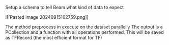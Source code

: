 
Setup a schema to tell Beam what kind of data to expect

![[Pasted image 20240915162759.png]]

The method preprocess in execute on the dataset parallelly
The output is a PCollection and a function with all operations performed. This will be saved as  TFRecord (the most efficient format for TF)
